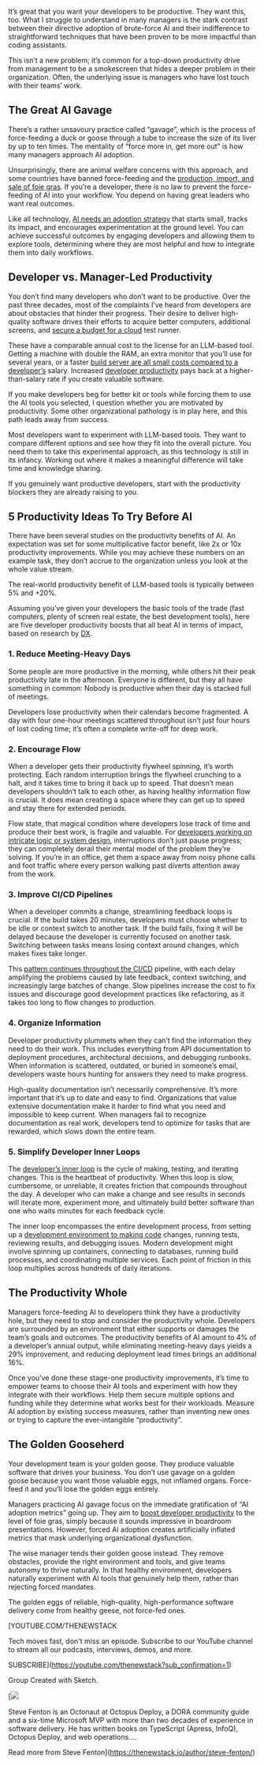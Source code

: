 It’s great that you want your developers to be productive. They want this, too. What I struggle to understand in many managers is the stark contrast between their directive adoption of brute-force AI and their indifference to straightforward techniques that have been proven to be more impactful than coding assistants.

This isn’t a new problem; it’s common for a top-down productivity drive from management to be a smokescreen that hides a deeper problem in their organization. Often, the underlying issue is managers who have lost touch with their teams’ work.

## The Great AI Gavage

There’s a rather unsavoury practice called “gavage”, which is the process of force-feeding a duck or goose through a tube to increase the size of its liver by up to ten times. The mentality of “force more in, get more out” is how many managers approach AI adoption.

Unsurprisingly, there are animal welfare concerns with this approach, and some countries have banned force-feeding and the [production, import, and sale of foie gras](https://calf.law/factsheets/sales-bans). If you’re a developer, there is no law to prevent the force-feeding of AI into your workflow. You depend on having great leaders who want real outcomes.

Like all technology, [AI needs an adoption strategy](https://dora.dev/guides/how-to-innovate-with-generative-ai/) that starts small, tracks its impact, and encourages experimentation at the ground level. You can achieve successful outcomes by engaging developers and allowing them to explore tools, determining where they are most helpful and how to integrate them into daily workflows.

## Developer vs. Manager-Led Productivity

You don’t find many developers who don’t want to be productive. Over the past three decades, most of the complaints I’ve heard from developers are about obstacles that hinder their progress. Their desire to deliver high-quality software drives their efforts to acquire better computers, additional screens, and [secure a budget for a cloud](https://thenewstack.io/what-we-can-learn-from-the-top-cloud-security-breaches/) test runner.

These have a comparable annual cost to the license for an LLM-based tool. Getting a machine with double the RAM, an extra monitor that you’ll use for several years, or a faster [build server are all small costs compared to a developer’s](https://thenewstack.io/tutorial-build-a-simple-mcp-server-with-claude-desktop/) salary. Increased [developer productivity](https://thenewstack.io/developer-productivity-in-2025-more-ai-but-mixed-results/) pays back at a higher-than-salary rate if you create valuable software.

If you make developers beg for better kit or tools while forcing them to use the AI tools you selected, I question whether you are motivated by productivity. Some other organizational pathology is in play here, and this path leads away from success.

Most developers want to experiment with LLM-based tools. They want to compare different options and see how they fit into the overall picture. You need them to take this experimental approach, as this technology is still in its infancy. Working out where it makes a meaningful difference will take time and knowledge sharing.

If you genuinely want productive developers, start with the productivity blockers they are already raising to you.

## 5 Productivity Ideas To Try Before AI

There have been several studies on the productivity benefits of AI. An expectation was set for some multiplicative factor benefit, like 2x or 10x productivity improvements. While you may achieve these numbers on an example task, they don’t accrue to the organization unless you look at the whole value stream.

The real-world productivity benefit of LLM-based tools is typically between 5% and +20%.

Assuming you’ve given your developers the basic tools of the trade (fast computers, plenty of screen real estate, the best development tools), here are five developer productivity boosts that all beat AI in terms of impact, based on research by [DX](https://getdx.com).

### 1. Reduce Meeting-Heavy Days

Some people are more productive in the morning, while others hit their peak productivity late in the afternoon. Everyone is different, but they all have something in common: Nobody is productive when their day is stacked full of meetings.

Developers lose productivity when their calendars become fragmented. A day with four one-hour meetings scattered throughout isn’t just four hours of lost coding time; it’s often a complete write-off for deep work.

### 2. Encourage Flow

When a developer gets their productivity flywheel spinning, it’s worth protecting. Each random interruption brings the flywheel crunching to a halt, and it takes time to bring it back up to speed. That doesn’t mean developers shouldn’t talk to each other, as having healthy information flow is crucial. It does mean creating a space where they can get up to speed and stay there for extended periods.

Flow state, that magical condition where developers lose track of time and produce their best work, is fragile and valuable. For [developers working on intricate logic or system design](https://thenewstack.io/devs-need-system-design-tools-not-diagramming-tools/), interruptions don’t just pause progress; they can completely derail their mental model of the problem they’re solving. If you’re in an office, get them a space away from noisy phone calls and foot traffic where every person walking past diverts attention away from the work.

### 3. Improve CI/CD Pipelines

When a developer commits a change, streamlining feedback loops is crucial. If the build takes 20 minutes, developers must choose whether to be idle or context switch to another task. If the build fails, fixing it will be delayed because the developer is currently focused on another task. Switching between tasks means losing context around changes, which makes fixes take longer.

This [pattern continues throughout the CI/CD](https://thenewstack.io/implement-saga-patterns-in-microservices-with-nestjs-and-kafka/) pipeline, with each delay amplifying the problems caused by late feedback, context switching, and increasingly large batches of change. Slow pipelines increase the cost to fix issues and discourage good development practices like refactoring, as it takes too long to flow changes to production.

### 4. Organize Information

Developer productivity plummets when they can’t find the information they need to do their work. This includes everything from API documentation to deployment procedures, architectural decisions, and debugging runbooks. When information is scattered, outdated, or buried in someone’s email, developers waste hours hunting for answers they need to make progress.

High-quality documentation isn’t necessarily comprehensive. It’s more important that it’s up to date and easy to find. Organizations that value extensive documentation make it harder to find what you need and impossible to keep current. When managers fail to recognize documentation as real work, developers tend to optimize for tasks that are rewarded, which slows down the entire team.

### 5. Simplify Developer Inner Loops

The [developer’s inner loop](https://thenewstack.io/optimize-your-inner-dev-loop-to-increase-developer-velocity/) is the cycle of making, testing, and iterating changes. This is the heartbeat of productivity. When this loop is slow, cumbersome, or unreliable, it creates friction that compounds throughout the day. A developer who can make a change and see results in seconds will iterate more, experiment more, and ultimately build better software than one who waits minutes for each feedback cycle.

The inner loop encompasses the entire development process, from setting up a [development environment to making code](https://thenewstack.io/how-we-evolved-from-iac-to-environments-as-code/) changes, running tests, reviewing results, and debugging issues. Modern development might involve spinning up containers, connecting to databases, running build processes, and coordinating multiple services. Each point of friction in this loop multiplies across hundreds of daily iterations.

## The Productivity Whole

Managers force-feeding AI to developers think they have a productivity hole, but they need to stop and consider the productivity whole. Developers are surrounded by an environment that either supports or damages the team’s goals and outcomes. The productivity benefits of AI amount to 4% of a developer’s annual output, while eliminating meeting-heavy days yields a 29% improvement, and reducing deployment lead times brings an additional 16%.

Once you’ve done these stage-one productivity improvements, it’s time to empower teams to choose their AI tools and experiment with how they integrate with their workflows. Help them secure multiple options and funding while they determine what works best for their workloads. Measure AI adoption by existing success measures, rather than inventing new ones or trying to capture the ever-intangible “productivity”.

## The Golden Gooseherd

Your development team is your golden goose. They produce valuable software that drives your business. You don’t use gavage on a golden goose because you want those valuable eggs, not inflamed organs. Force-feed it and you’ll lose the golden eggs entirely.

Managers practicing AI gavage focus on the immediate gratification of “AI adoption metrics” going up. They aim to [boost developer productivity](https://thenewstack.io/3-ways-an-internal-developer-portal-boosts-developer-productivity/) to the level of foie gras, simply because it sounds impressive in boardroom presentations. However, forced AI adoption creates artificially inflated metrics that mask underlying organizational dysfunction.

The wise manager tends their golden goose instead. They remove obstacles, provide the right environment and tools, and give teams autonomy to thrive naturally. In that healthy environment, developers naturally experiment with AI tools that genuinely help them, rather than rejecting forced mandates.

The golden eggs of reliable, high-quality, high-performance software delivery come from healthy geese, not force-fed ones.

[YOUTUBE.COM/THENEWSTACK

Tech moves fast, don't miss an episode. Subscribe to our YouTube
channel to stream all our podcasts, interviews, demos, and more.

SUBSCRIBE](https://youtube.com/thenewstack?sub_confirmation=1)

Group
Created with Sketch.

[![](https://thenewstack.io/wp-content/uploads/2023/10/e54f7c3f-cropped-fc6cbbe0-steve-fenton-600x600.jpg)

Steve Fenton is an Octonaut at Octopus Deploy, a DORA community guide and a six-time Microsoft MVP with more than two decades of experience in software delivery. He has written books on TypeScript (Apress, InfoQ), Octopus Deploy, and web operations....

Read more from Steve Fenton](https://thenewstack.io/author/steve-fenton/)